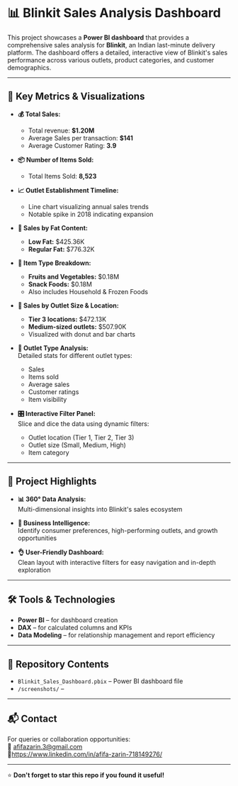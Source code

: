 # 📊 Blinkit Sales Analysis Dashboard

This project showcases a **Power BI dashboard** that provides a comprehensive sales analysis for **Blinkit**, an Indian last-minute delivery platform. The dashboard offers a detailed, interactive view of Blinkit's sales performance across various outlets, product categories, and customer demographics.

---

## 🚀 Key Metrics & Visualizations

- **💰 Total Sales:**  
  - Total revenue: **$1.20M**  
  - Average Sales per transaction: **$141**  
  - Average Customer Rating: **3.9**

- **📦 Number of Items Sold:**  
  - Total Items Sold: **8,523**

- **📈 Outlet Establishment Timeline:**  
  - Line chart visualizing annual sales trends  
  - Notable spike in 2018 indicating expansion

- **🥛 Sales by Fat Content:**  
  - **Low Fat:** $425.36K  
  - **Regular Fat:** $776.32K

- **🍏 Item Type Breakdown:**  
  - **Fruits and Vegetables:** $0.18M  
  - **Snack Foods:** $0.18M  
  - Also includes Household & Frozen Foods

- **🏬 Sales by Outlet Size & Location:**  
  - **Tier 3 locations:** $472.13K  
  - **Medium-sized outlets:** $507.90K  
  - Visualized with donut and bar charts

- **🛒 Outlet Type Analysis:**  
  Detailed stats for different outlet types:
  - Sales
  - Items sold
  - Average sales
  - Customer ratings
  - Item visibility

- **🎛 Interactive Filter Panel:**  
  Slice and dice the data using dynamic filters:
  - Outlet location (Tier 1, Tier 2, Tier 3)  
  - Outlet size (Small, Medium, High)  
  - Item category

---

## 📌 Project Highlights

- **📊 360° Data Analysis:**  
  Multi-dimensional insights into Blinkit's sales ecosystem

- **🧠 Business Intelligence:**  
  Identify consumer preferences, high-performing outlets, and growth opportunities

- **👌 User-Friendly Dashboard:**  
  Clean layout with interactive filters for easy navigation and in-depth exploration

---

## 🛠 Tools & Technologies

- **Power BI** – for dashboard creation  
- **DAX** – for calculated columns and KPIs  
- **Data Modeling** – for relationship management and report efficiency

---

## 📁 Repository Contents

- `Blinkit_Sales_Dashboard.pbix` – Power BI dashboard file  
- `/screenshots/` – 

---

## 📬 Contact

For queries or collaboration opportunities:  
📧 afifazarin.3@gmail.com  
🔗https://www.linkedin.com/in/afifa-zarin-718149276/

---

⭐ **Don't forget to star this repo if you found it useful!**
